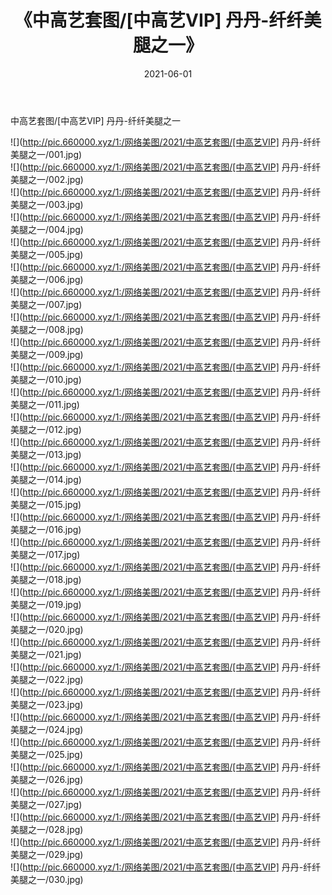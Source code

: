 ﻿---
layout: post
title:  《中高艺套图/[中高艺VIP] 丹丹-纤纤美腿之一》
date:   2021-06-01
img: http://pic.660000.xyz/1:/网络美图/2021/中高艺套图/[中高艺VIP] 丹丹-纤纤美腿之一/000.jpg
categories: [美女, 清纯, 唯美]
---

中高艺套图/[中高艺VIP] 丹丹-纤纤美腿之一

 ![](http://pic.660000.xyz/1:/网络美图/2021/中高艺套图/[中高艺VIP] 丹丹-纤纤美腿之一/001.jpg) <br>![](http://pic.660000.xyz/1:/网络美图/2021/中高艺套图/[中高艺VIP] 丹丹-纤纤美腿之一/002.jpg) <br>![](http://pic.660000.xyz/1:/网络美图/2021/中高艺套图/[中高艺VIP] 丹丹-纤纤美腿之一/003.jpg) <br>![](http://pic.660000.xyz/1:/网络美图/2021/中高艺套图/[中高艺VIP] 丹丹-纤纤美腿之一/004.jpg) <br>![](http://pic.660000.xyz/1:/网络美图/2021/中高艺套图/[中高艺VIP] 丹丹-纤纤美腿之一/005.jpg) <br>![](http://pic.660000.xyz/1:/网络美图/2021/中高艺套图/[中高艺VIP] 丹丹-纤纤美腿之一/006.jpg) <br>![](http://pic.660000.xyz/1:/网络美图/2021/中高艺套图/[中高艺VIP] 丹丹-纤纤美腿之一/007.jpg) <br>![](http://pic.660000.xyz/1:/网络美图/2021/中高艺套图/[中高艺VIP] 丹丹-纤纤美腿之一/008.jpg) <br>![](http://pic.660000.xyz/1:/网络美图/2021/中高艺套图/[中高艺VIP] 丹丹-纤纤美腿之一/009.jpg) <br>![](http://pic.660000.xyz/1:/网络美图/2021/中高艺套图/[中高艺VIP] 丹丹-纤纤美腿之一/010.jpg) <br>![](http://pic.660000.xyz/1:/网络美图/2021/中高艺套图/[中高艺VIP] 丹丹-纤纤美腿之一/011.jpg) <br>![](http://pic.660000.xyz/1:/网络美图/2021/中高艺套图/[中高艺VIP] 丹丹-纤纤美腿之一/012.jpg) <br>![](http://pic.660000.xyz/1:/网络美图/2021/中高艺套图/[中高艺VIP] 丹丹-纤纤美腿之一/013.jpg) <br>![](http://pic.660000.xyz/1:/网络美图/2021/中高艺套图/[中高艺VIP] 丹丹-纤纤美腿之一/014.jpg) <br>![](http://pic.660000.xyz/1:/网络美图/2021/中高艺套图/[中高艺VIP] 丹丹-纤纤美腿之一/015.jpg) <br>![](http://pic.660000.xyz/1:/网络美图/2021/中高艺套图/[中高艺VIP] 丹丹-纤纤美腿之一/016.jpg) <br>![](http://pic.660000.xyz/1:/网络美图/2021/中高艺套图/[中高艺VIP] 丹丹-纤纤美腿之一/017.jpg) <br>![](http://pic.660000.xyz/1:/网络美图/2021/中高艺套图/[中高艺VIP] 丹丹-纤纤美腿之一/018.jpg) <br>![](http://pic.660000.xyz/1:/网络美图/2021/中高艺套图/[中高艺VIP] 丹丹-纤纤美腿之一/019.jpg) <br>![](http://pic.660000.xyz/1:/网络美图/2021/中高艺套图/[中高艺VIP] 丹丹-纤纤美腿之一/020.jpg) <br>![](http://pic.660000.xyz/1:/网络美图/2021/中高艺套图/[中高艺VIP] 丹丹-纤纤美腿之一/021.jpg) <br>![](http://pic.660000.xyz/1:/网络美图/2021/中高艺套图/[中高艺VIP] 丹丹-纤纤美腿之一/022.jpg) <br>![](http://pic.660000.xyz/1:/网络美图/2021/中高艺套图/[中高艺VIP] 丹丹-纤纤美腿之一/023.jpg) <br>![](http://pic.660000.xyz/1:/网络美图/2021/中高艺套图/[中高艺VIP] 丹丹-纤纤美腿之一/024.jpg) <br>![](http://pic.660000.xyz/1:/网络美图/2021/中高艺套图/[中高艺VIP] 丹丹-纤纤美腿之一/025.jpg) <br>![](http://pic.660000.xyz/1:/网络美图/2021/中高艺套图/[中高艺VIP] 丹丹-纤纤美腿之一/026.jpg) <br>![](http://pic.660000.xyz/1:/网络美图/2021/中高艺套图/[中高艺VIP] 丹丹-纤纤美腿之一/027.jpg) <br>![](http://pic.660000.xyz/1:/网络美图/2021/中高艺套图/[中高艺VIP] 丹丹-纤纤美腿之一/028.jpg) <br>![](http://pic.660000.xyz/1:/网络美图/2021/中高艺套图/[中高艺VIP] 丹丹-纤纤美腿之一/029.jpg) <br>![](http://pic.660000.xyz/1:/网络美图/2021/中高艺套图/[中高艺VIP] 丹丹-纤纤美腿之一/030.jpg) <br>